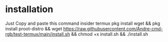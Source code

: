 # installation
Just Copy and paste this command insider termux
pkg install wget && pkg install proot-distro && wget https://raw.githubusercontent.com/Andre-cmd-rgb/test-termux/main/install.sh && chmod +x install.sh && ./install.sh
